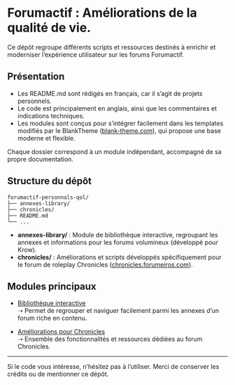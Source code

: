 # Forumactif : Améliorations de la qualité de vie.

Ce dépôt regroupe différents scripts et ressources destinés à enrichir et moderniser l’expérience utilisateur sur les forums Forumactif.

## Présentation

- Les README.md sont rédigés en français, car il s’agit de projets personnels.
- Le code est principalement en anglais, ainsi que les commentaires et indications techniques.
- Les modules sont conçus pour s’intégrer facilement dans les templates modifiés par le BlankTheme ([blank-theme.com](https://blank-theme.com/)), qui propose une base moderne et flexible.

Chaque dossier correspond à un module indépendant, accompagné de sa propre documentation.

## Structure du dépôt

```
forumactif-personnals-qol/
├── annexes-library/
├── chronicles/
├── README.md
└── ...
```

- **annexes-library/** : Module de bibliothèque interactive, regroupant les annexes et informations pour les forums volumineux (développé pour Krow).
- **chronicles/** : Améliorations et scripts développés spécifiquement pour le forum de roleplay Chronicles ([chronicles.forumeiros.com](https://chronicles.forumeiros.com/)).

## Modules principaux

- [Bibliothèque interactive](./annexes-library/README.md)  
  ➝ Permet de regrouper et naviguer facilement parmi les annexes d’un forum riche en contenu.

- [Améliorations pour Chronicles](./chronicles/README.md)  
  ➝ Ensemble des fonctionnalités et ressources dédiées au forum Chronicles.

---

Si le code vous intéresse, n’hésitez pas à l’utiliser. Merci de conserver les crédits ou de mentionner ce dépôt.
